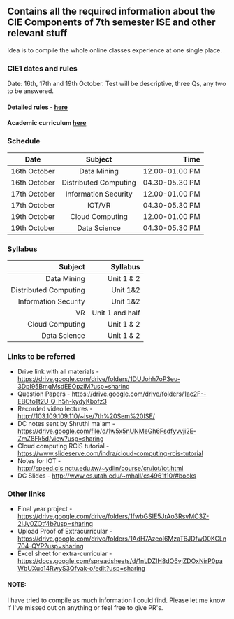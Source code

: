 ## Contains all the required information about the CIE Components of 7th semester ISE and other relevant stuff
Idea is to compile the whole online classes experience at one single place.

### CIE1 dates and rules 
Date: 16th, 17th and 19th October. Test will be descriptive, three Qs, any two to be answered.
#### Detailed rules - [here](https://github.com/amyy28/ISE7thSem_IMPInfos/blob/main/ONLINE%2BCIE-TEST-1.PDF)
#### Academic curriculum [here](https://msrit-bucket.s3-us-west-2.amazonaws.com/Departments/ISE/Syllabus/ISE-UG-Syllabus-7%268-2020-21.pdf)

### Schedule
| Date   |      Subject      |  Time |
|----------|:-------------:|------:|
| 16th October |  Data Mining | 12.00-01.00 PM |
| 16th October |    Distributed Computing   | 04.30-05.30 PM |
| 17th October | Information Security | 12.00-01.00 PM |
| 17th October | IOT/VR | 04.30-05.30 PM |
| 19th October |  Cloud Computing | 12.00-01.00 PM |
| 19th October |  Data Science | 04.30-05.30 PM |

### Syllabus
|  Subject      |  Syllabus |
|-------------:|------:|
|  Data Mining | Unit 1 & 2 |
|  Distributed Computing   | Unit 1&2 |
| Information Security | Unit 1&2 |
| VR | Unit 1 and half |
|  Cloud Computing | Unit 1 & 2 |
|  Data Science | Unit 1 & 2 |

### Links to be referred
- Drive link with all materials - https://drive.google.com/drive/folders/1DUJohh7oP3eu-3DpI95BmgMsdEEOpziM?usp=sharing
- Question Papers - https://drive.google.com/drive/folders/1ac2F--EBCtoTt2U_Q_h5h-kydyKbofz3
- Recorded video lectures - http://103.109.109.110/~ise/7th%20Sem%20ISE/
- DC notes sent by Shruthi ma'am - https://drive.google.com/file/d/1w5x5nUNMeGh6Fsdfyvvji2E-ZmZ8Fk5d/view?usp=sharing
- Cloud computing RCIS tutorial - https://www.slideserve.com/indra/cloud-computing-rcis-tutorial
- Notes for IOT - http://speed.cis.nctu.edu.tw/~ydlin/course/cn/iot/iot.html
- DC Slides - http://www.cs.utah.edu/~mhall/cs4961f10/#books

### Other links 
- Final year project - https://drive.google.com/drive/folders/1fwbGSIE5JrAo3RsvMC3Z-2IJy0ZQtf4b?usp=sharing
- Upload Proof of Extracurricular - https://drive.google.com/drive/folders/1AdH7AzeoI6MzaT6JDfwD0KCLn704-QYP?usp=sharing
- Excel sheet for extra-curricular - https://docs.google.com/spreadsheets/d/1nLDZIH8dO6vjZDOxNirP0paWbUXuo14RwyS3Qfvak-o/edit?usp=sharing

#### NOTE:
I have tried to compile as much information I could find. Please let me know if I've missed out on anything or feel free to give PR's.  




